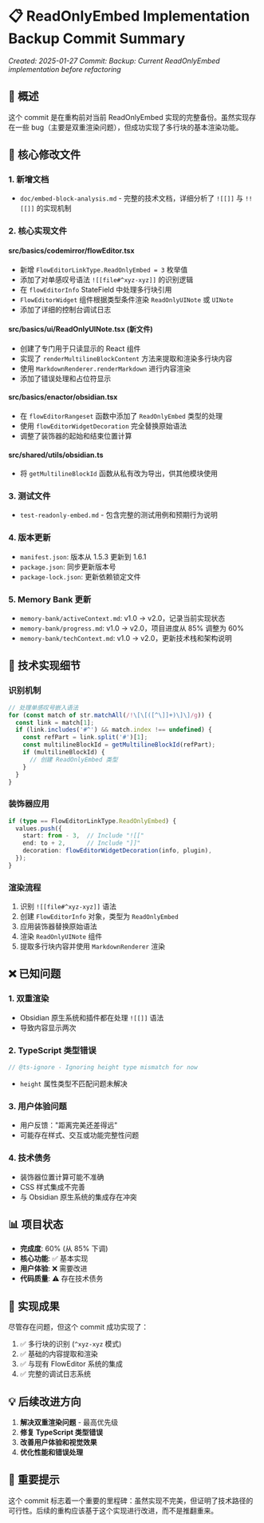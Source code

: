 # 📋 ReadOnlyEmbed Implementation Backup Commit Summary

*Created: 2025-01-27*
*Commit: Backup: Current ReadOnlyEmbed implementation before refactoring*

## 🎯 概述

这个 commit 是在重构前对当前 ReadOnlyEmbed 实现的完整备份。虽然实现存在一些 bug（主要是双重渲染问题），但成功实现了多行块的基本渲染功能。

## 📝 核心修改文件

### 1. **新增文档**
- `doc/embed-block-analysis.md` - 完整的技术文档，详细分析了 `![[]]` 与 `!![[]]` 的实现机制

### 2. **核心实现文件**

#### **src/basics/codemirror/flowEditor.tsx**
- 新增 `FlowEditorLinkType.ReadOnlyEmbed = 3` 枚举值
- 添加了对单感叹号语法 `![[file#^xyz-xyz]]` 的识别逻辑
- 在 `flowEditorInfo` StateField 中处理多行块引用
- `FlowEditorWidget` 组件根据类型条件渲染 `ReadOnlyUINote` 或 `UINote`
- 添加了详细的控制台调试日志

#### **src/basics/ui/ReadOnlyUINote.tsx** (新文件)
- 创建了专门用于只读显示的 React 组件
- 实现了 `renderMultilineBlockContent` 方法来提取和渲染多行块内容
- 使用 `MarkdownRenderer.renderMarkdown` 进行内容渲染
- 添加了错误处理和占位符显示

#### **src/basics/enactor/obsidian.tsx**
- 在 `flowEditorRangeset` 函数中添加了 `ReadOnlyEmbed` 类型的处理
- 使用 `flowEditorWidgetDecoration` 完全替换原始语法
- 调整了装饰器的起始和结束位置计算

#### **src/shared/utils/obsidian.ts**
- 将 `getMultilineBlockId` 函数从私有改为导出，供其他模块使用

### 3. **测试文件**
- `test-readonly-embed.md` - 包含完整的测试用例和预期行为说明

### 4. **版本更新**
- `manifest.json`: 版本从 1.5.3 更新到 1.6.1
- `package.json`: 同步更新版本号
- `package-lock.json`: 更新依赖锁定文件

### 5. **Memory Bank 更新**
- `memory-bank/activeContext.md`: v1.0 → v2.0，记录当前实现状态
- `memory-bank/progress.md`: v1.0 → v2.0，项目进度从 85% 调整为 60%
- `memory-bank/techContext.md`: v1.0 → v2.0，更新技术栈和架构说明

## 🔧 技术实现细节

### **识别机制**
```typescript
// 处理单感叹号嵌入语法
for (const match of str.matchAll(/!\[\[([^\]]+)\]\]/g)) {
  const link = match[1];
  if (link.includes('#^') && match.index !== undefined) {
    const refPart = link.split('#')[1];
    const multilineBlockId = getMultilineBlockId(refPart);
    if (multilineBlockId) {
      // 创建 ReadOnlyEmbed 类型
    }
  }
}
```

### **装饰器应用**
```typescript
if (type == FlowEditorLinkType.ReadOnlyEmbed) {
  values.push({
    start: from - 3,  // Include "![["
    end: to + 2,      // Include "]]"
    decoration: flowEditorWidgetDecoration(info, plugin),
  });
}
```

### **渲染流程**
1. 识别 `![[file#^xyz-xyz]]` 语法
2. 创建 `FlowEditorInfo` 对象，类型为 `ReadOnlyEmbed`
3. 应用装饰器替换原始语法
4. 渲染 `ReadOnlyUINote` 组件
5. 提取多行块内容并使用 `MarkdownRenderer` 渲染

## ❌ 已知问题

### 1. **双重渲染**
- Obsidian 原生系统和插件都在处理 `![[]]` 语法
- 导致内容显示两次

### 2. **TypeScript 类型错误**
```typescript
// @ts-ignore - Ignoring height type mismatch for now
```
- `height` 属性类型不匹配问题未解决

### 3. **用户体验问题**
- 用户反馈："距离完美还差得远"
- 可能存在样式、交互或功能完整性问题

### 4. **技术债务**
- 装饰器位置计算可能不准确
- CSS 样式集成不完善
- 与 Obsidian 原生系统的集成存在冲突

## 📊 项目状态

- **完成度**: 60% (从 85% 下调)
- **核心功能**: ✅ 基本实现
- **用户体验**: ❌ 需要改进
- **代码质量**: ⚠️ 存在技术债务

## 🎯 实现成果

尽管存在问题，但这个 commit 成功实现了：
1. ✅ 多行块的识别 (`^xyz-xyz` 模式)
2. ✅ 基础的内容提取和渲染
3. ✅ 与现有 FlowEditor 系统的集成
4. ✅ 完整的调试日志系统

## 💡 后续改进方向

1. **解决双重渲染问题** - 最高优先级
2. **修复 TypeScript 类型错误**
3. **改善用户体验和视觉效果**
4. **优化性能和错误处理**

## 📌 重要提示

这个 commit 标志着一个重要的里程碑：虽然实现不完美，但证明了技术路径的可行性。后续的重构应该基于这个实现进行改进，而不是推翻重来。 